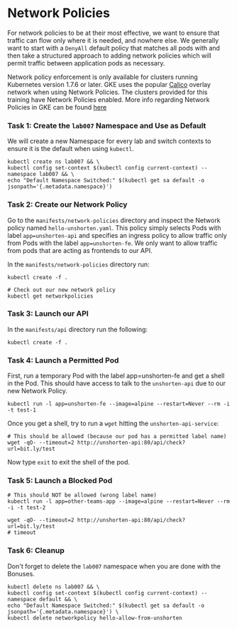 # Network Policies
For network policies to be at their most effective, we want to ensure that traffic can flow only where it is needed, and nowhere else. We generally want to start with a `DenyAll` default policy that matches all pods with and then take a structured approach to adding network policies which will permit traffic between application pods as necessary.

Network policy enforcement is only available for clusters running Kubernetes version 1.7.6 or later. GKE uses the popular [Calico](https://www.projectcalico.org/) overlay network when using Network Policies. The clusters provided for this training have Network Policies enabled. More info regarding Network Policies in GKE can be found [here](https://cloud.google.com/kubernetes-engine/docs/how-to/network-policy#enabling_network_policy_enforcement)


### Task 1: Create the `lab007` Namespace and Use as Default

We will create a new Namespace for every lab and switch contexts to ensure it is the default when using `kubectl`.
```
kubectl create ns lab007 && \
kubectl config set-context $(kubectl config current-context) --namespace lab007 && \
echo "Default Namespace Switched:" $(kubectl get sa default -o jsonpath='{.metadata.namespace}')
```

### Task 2: Create our Network Policy
Go to the `manifests/network-policies` directory and inspect the Network policy named `hello-unshorten.yaml`. This policy simply selects Pods with label `app=unshorten-api` and specifies an ingress policy to allow traffic only from Pods with the label `app=unshorten-fe`. We only want to allow traffic from pods that are acting as frontends to our API.

In the `manifests/network-policies` directory run:
```
kubectl create -f .

# Check out our new network policy
kubectl get networkpolicies
```

### Task 3: Launch our API
In the `manifests/api` directory run the following:
```
kubectl create -f .
```

### Task 4: Launch a Permitted Pod
First, run a temporary Pod with the label app=unshorten-fe and get a shell in the Pod. This should have access to talk to the `unshorten-api` due to our new Network Policy.

```
kubectl run -l app=unshorten-fe --image=alpine --restart=Never --rm -i -t test-1

```
Once you get a shell, try to run a `wget` hitting the `unshorten-api-service`:
```
# This should be allowed (because our pod has a permitted label name)
wget -qO- --timeout=2 http://unshorten-api:80/api/check?url=bit.ly/test
```
Now type `exit` to exit the shell of the pod.

### Task 5: Launch a Blocked Pod
```
# This should NOT be allowed (wrong label name)
kubectl run -l app=other-teams-app --image=alpine --restart=Never --rm -i -t test-2

wget -qO- --timeout=2 http://unshorten-api:80/api/check?url=bit.ly/test
# timeout
```

### Task 6: Cleanup
Don't forget to delete the `lab007` namespace when you are done with the Bonuses.
```
kubectl delete ns lab007 && \
kubectl config set-context $(kubectl config current-context) --namespace default && \
echo "Default Namespace Switched:" $(kubectl get sa default -o jsonpath='{.metadata.namespace}') \
kubectl delete networkpolicy hello-allow-from-unshorten
```
